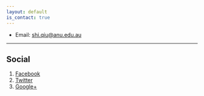 ```yaml
---
layout: default
is_contact: true
---
```


* Email: [shi.qiu@anu.edu.au](mailto:foo@shi.qiu@anu.edu.au)

---

## Social

1. [Facebook](#)
2. [Twitter](#)
3. [Google+](#)
